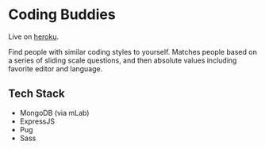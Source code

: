 # Coding Buddies
Live on [heroku](https://fierce-badlands-53105.herokuapp.com/).

Find people with similar coding styles to yourself. Matches people based on a series of sliding scale questions, and then absolute values including favorite editor and language.

## Tech Stack
- MongoDB (via mLab)
- ExpressJS
- Pug
- Sass
